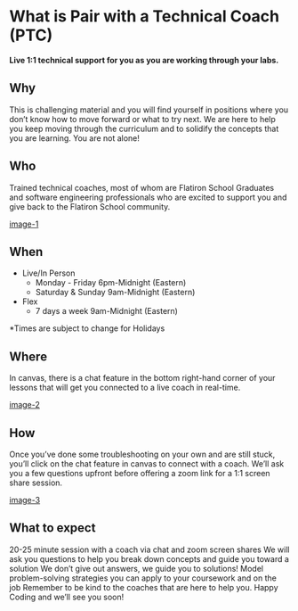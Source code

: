 # What is Pair with a Technical Coach (PTC)

**Live 1:1 technical support for you as you are working through your labs.**  

## Why 
This is challenging material and you will find yourself in positions where you don’t know how to move forward or what to try next.  We are here to help you keep moving through the curriculum and to solidify the concepts that you are learning.  You are not alone! 

## Who 
Trained technical coaches, most of whom are Flatiron School Graduates and software engineering professionals who are excited to support you and give back to the Flatiron School community. 

[image-1](img1.png)

## When
- Live/In Person
    - Monday - Friday 6pm-Midnight (Eastern)
    - Saturday & Sunday 9am-Midnight (Eastern) 
- Flex 
    - 7 days a week  9am-Midnight (Eastern)

*Times are subject to change for Holidays 

## Where 
In canvas, there is a chat feature in the bottom right-hand corner of your lessons that will get you connected to a live coach in real-time. 

[image-2](img2.png)

## How 
Once you’ve done some troubleshooting on your own and are still stuck, you’ll click on the chat feature in canvas to connect with a coach.  We’ll ask you a few questions upfront before offering a zoom link for a 1:1 screen share session. 

[image-3](img3.png)

## What to expect 

20-25 minute session with a coach via chat and zoom screen shares
We will ask you questions to help you break down concepts and guide you toward a solution
We don’t give out answers, we guide you to solutions! 
Model problem-solving strategies you can apply to your coursework and on the job 
Remember to be kind to the coaches that are here to help you. Happy Coding and we’ll see you soon! 


<!-- Images Used -->



